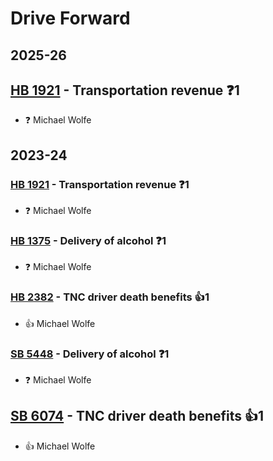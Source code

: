 # Drive Forward
## 2025-26

## [HB 1921](/bill/2025-26/hb/1921/) - Transportation revenue   ❓1
* ❓ Michael Wolfe

## 2023-24

### [HB 1921](/bill/2023-24/hb/1921/) - Transportation revenue   ❓1
* ❓ Michael Wolfe

### [HB 1375](/bill/2023-24/hb/1375/) - Delivery of alcohol   ❓1
* ❓ Michael Wolfe

### [HB 2382](/bill/2023-24/hb/2382/) - TNC driver death benefits 👍1  
* 👍 Michael Wolfe

### [SB 5448](/bill/2023-24/sb/5448/) - Delivery of alcohol   ❓1
* ❓ Michael Wolfe

## [SB 6074](/bill/2023-24/sb/6074/) - TNC driver death benefits 👍1  
* 👍 Michael Wolfe
